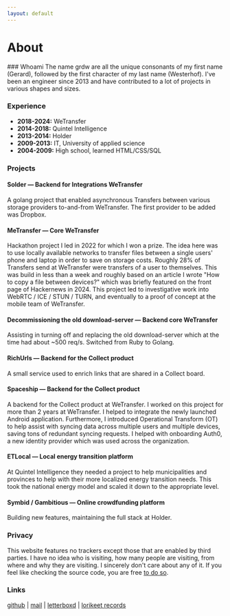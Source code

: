 ```yaml
---
layout: default
---
```


<h1 id="header">About</h1>
### Whoami
The name grdw are all the unique consonants of my first name (Gerard), followed by the first character of my last name (Westerhof). I've been an engineer since 2013 and have contributed to a lot of projects in various shapes and sizes.

### Experience
- **2018-2024:** WeTransfer
- **2014-2018:** Quintel Intelligence
- **2013-2014:** Holder
- **2009-2013:** IT, University of applied science
- **2004-2009:** High school, learned HTML/CSS/SQL

### Projects

#### Solder — Backend for Integrations WeTransfer
A golang project that enabled asynchronous Transfers between various storage providers to-and-from WeTransfer. The first provider to be added was Dropbox.

#### MeTransfer — Core WeTransfer
Hackathon project I led in 2022 for which I won a prize. The idea here was to use locally available networks to transfer files between a single users' phone and laptop in order to save on storage costs. Roughly 28% of Transfers send at WeTransfer were transfers of a user to themselves. This was build in less than a week and roughly based on an article I wrote "How to copy a file between devices?" which was briefly featured on the front page of Hackernews in 2024. This project led to investigative work into WebRTC / ICE / STUN / TURN, and eventually to a proof of concept at the mobile team of WeTransfer.

#### Decommissioning the old download-server — Backend core WeTransfer
Assisting in turning off and replacing the old download-server which at the time had about ~500 req/s. Switched from Ruby to Golang.

#### RichUrls — Backend for the Collect product
A small service used to enrich links that are shared in a Collect board.

#### Spaceship — Backend for the Collect product
A backend for the Collect product at WeTransfer. I worked on this project for more than 2 years at WeTransfer. I helped to integrate the newly launched Android application. Furthermore, I introduced Operational Transform (OT) to help assist with syncing data across multiple users and multiple devices, saving tons of redundant syncing requests. I helped with onboarding Auth0, a new identity provider which was used across the organization.

#### ETLocal — Local energy transition platform
At Quintel Intelligence they needed a project to help municipalities and provinces to help with their more localized energy transition needs. This took the national energy model and scaled it down to the appropriate level.

#### Symbid / Gambitious — Online crowdfunding platform
Building new features, maintaining the full stack at Holder.

### Privacy
This website features no trackers except those that are enabled by
third parties. I have no idea who is visiting, how many people are visiting,
from where and why they are visiting. I sincerely don't care about any
of it. If you feel like checking the source code, you are free <a href="https://github.com/grdw/grdw" target="_blank">to do so</a>.

### Links
<a target="_blank" href="https://github.com/grdw">github</a> |
<a href='mailto:gerard@grdw.nl'>mail</a> |
<a href='https://letterboxd.com/Fietsband' target='_blank'>letterboxd</a> |
<a href='https://www.discogs.com/seller/LorikeetRecords/profile' target='_blank'>lorikeet records</a>
